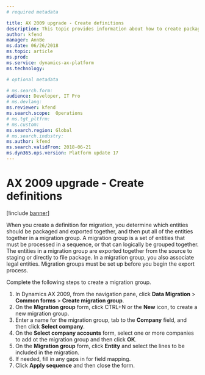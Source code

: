 ```yaml
---
# required metadata

title: AX 2009 upgrade - Create definitions
description: This topic provides information about how to create package templates that you can use to migrate data from Dynamics AX 2009 to Finance and Operations.
author: kfend
manager: AnnBe
ms.date: 06/26/2018
ms.topic: article
ms.prod: 
ms.service: dynamics-ax-platform
ms.technology: 

# optional metadata

# ms.search.form:  
audience: Developer, IT Pro
# ms.devlang: 
ms.reviewer: kfend
ms.search.scope:  Operations
# ms.tgt_pltfrm: 
# ms.custom: 
ms.search.region: Global
# ms.search.industry:
ms.author: kfend
ms.search.validFrom: 2018-06-21
ms.dyn365.ops.version: Platform update 17
---
```


# AX 2009 upgrade - Create definitions

[!include [banner](../includes/banner.md)]

When you create a definition for migration, you determine which entities should be packaged and exported together, and then put all of the entities together in a migration group. A migration group is a set of entities that must be processed in a sequence, or that can logically be grouped together. The entities in a migration group are exported together from the source to staging or directly to file package. In a migration group, you also associate legal entities. Migration groups must be set up before you begin the export process.

Complete the following steps to create a migration group.

1. In Dynamics AX 2009, from the navigation pane, click **Data Migration** > **Common forms** > **Create migration group**.
2. On the **Migration group** form, click CTRL+N or the **New** icon, to create a new migration group.  
3. Enter a name for the migration group, tab to the **Company** field, and then click **Select company**.
4. On the **Select company accounts** form, select one or more companies to add ot the migration group and then click **OK**.
5. On the **Migration group** form, click **Entity** and select the lines to be included in the migration. 
6. If needed, fill in any gaps in for field mapping. 
5. Click **Apply sequence** and then close the form.  


